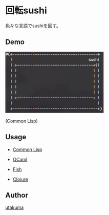 回転sushi
=========

色々な言語でsushiを回す。


## Demo

![sushi](https://github.com/utatatata/sushi/blob/master/sushi.gif)

(Common Lisp)


## Usage
- [Common Lisp](https://github.com/utatatata/sushi/blob/master/common-lisp/README.md)

- [OCaml](https://github.com/utatatata/sushi/blob/master/ocaml/README.md)

- [Fish](https://github.com/utatatata/sushi/blob/master/fish/README.md)

- [Clojure](https://github.com/utatatata/sushi/blob/master/clojure/README.md)


## Author

[utakuma](https://github.com/utatatata)

